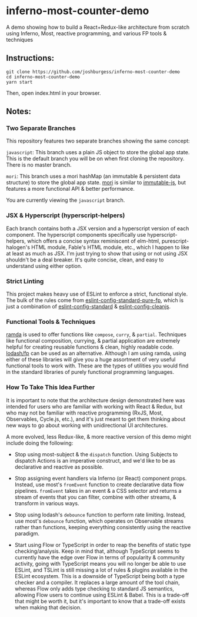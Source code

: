 # inferno-most-counter-demo
A demo showing how to build a React+Redux-like architecture from scratch using Inferno, Most, reactive programming, and various FP tools & techniques


## Instructions:

```
git clone https://github.com/joshburgess/inferno-most-counter-demo
cd inferno-most-counter-demo
yarn start
```
Then, open index.html in your browser.

## Notes:

### Two Separate Branches

This repository features two separate branches showing the same concept:

`javascript`: This branch uses a plain JS object to store the global app state. This is the default branch you will be on when first cloning the repository. There is no master branch.

`mori`: This branch uses a mori hashMap (an immutable & persistent data structure) to store the global app state. [mori](https://github.com/swannodette/mori) is similar to [immutable-js](https://github.com/facebook/immutable-js), but features a more functional API & better performance.

You are currently viewing the `javascript` branch.

### JSX & Hyperscript (hyperscript-helpers)

Each branch contains both a JSX version and a hyperscript version of each component. The hyperscript components specifically use hyperscript-helpers, which offers a concise syntax reminiscent of elm-html, purescript-halogen's HTML module, Fable's HTML module, etc., which I happen to like at least as much as JSX. I'm just trying to show that using or not using JSX shouldn't be a deal breaker. It's quite concise, clean, and easy to understand using either option.

### Strict Linting

This project makes heavy use of ESLint to enforce a strict, functional style. The bulk of the rules come from [eslint-config-standard-pure-fp](https://github.com/joshburgess/eslint-config-standard-pure-fp), which is just a combination of [eslint-config-standard](https://github.com/feross/eslint-config-standard) & [eslint-config-cleanjs](https://github.com/bodil/eslint-config-cleanjs).

### Functional Tools & Techniques

[ramda](https://github.com/ramda/ramda) is used to offer functions like `compose`, `curry`, & `partial`. Techniques like functional composition, currying, & partial application are extremely helpful for creating reusable functions & clean, highly readable code. [lodash/fp](https://github.com/lodash/lodash/wiki/FP-Guide) can be used as an alternative. Although I am using ramda, using either of these libraries will give you a huge assortment of very useful functional tools to work with. These are the types of utilities you would find in the standard libraries of purely functional programming languages.

### How To Take This Idea Further

It is important to note that the architecture design demonstrated here was intended for users who are familiar with working with React & Redux, but who may not be familiar with reactive programming (RxJS, Most, Observables, Cycle.js, etc.), and it's just meant to get them thinking about new ways to go about working with unidirectional UI architectures.

A more evolved, less Redux-like, & more reactive version of this demo might include doing the following:

* Stop using most-subject & the `dispatch` function. Using Subjects to dispatch Actions is an imperative construct, and we'd like to be as declarative and reactive as possible.

* Stop assigning event handlers via Inferno (or React) component props. Instead, use most's `fromEvent` function to create declarative data flow pipelines. `fromEvent` takes in an event & a CSS selector and returns a stream of events that you can filter, combine with other streams, & transform in various ways.

* Stop using lodash's `debounce` function to perform rate limiting. Instead, use most's `debounce` function, which operates on Observable streams rather than functions, keeping everything consistently using the reactive paradigm.

* Start using Flow or TypeScript in order to reap the benefits of static type checking/analysis. Keep in mind that, although TypeScript seems to currently have the edge over Flow in terms of popularity & community activity, going with TypeScript means you will no longer be able to use ESLint, and TSLint is still missing a lot of rules & plugins available in the ESLint ecosystem. This is a downside of TypeScript being both a type checker and a compiler. It replaces a large amount of the tool chain, whereas Flow only adds type checking to standard JS semantics, allowing Flow users to continue using ESLint & Babel. This is a trade-off that might be worth it, but it's important to know that a trade-off exists when making that decision.
